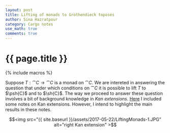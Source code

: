 ```yaml
---
layout: post
title: Lifting of monads to Grothendieck toposes
author: Sina Hazratpour
category: Cargo notes
use_math: true
comments: true
---
```


{{ page.title }}
================


{% include macros %}



Suppose $T: \cat{C} \to  \cat{C}$ is a monad on $\cat{C}$. We are intereted in answering the question that under which conditions on $\cat{C}$ it is possible to lift $T$ to $\psh{C}$ and to $\sh{C}$. The way we proceed to answer these question involves a bit of background knowledge in _Kan extensions_.  [Here][1] I included some notes on Kan extensions. However, I intend to highlight the main results in these notes.   



$$<img src="{{ site.baseurl }}/assets/2017-05-22/LiftingMonads-1.JPG" alt="right Kan extension" >$$




[1]: assets/2017-05-22/kan-ext-notes-2017-04-12.pdf

